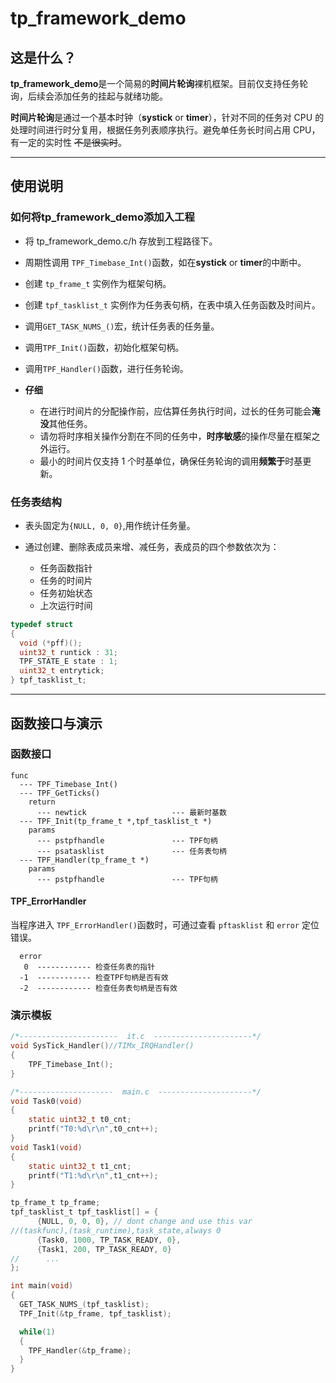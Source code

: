 # tp_framework_demo

## 这是什么？

**tp_framework_demo**是一个简易的**时间片轮询**裸机框架。目前仅支持任务轮询，后续会添加任务的挂起与就绪功能。

**时间片轮询**是通过一个基本时钟（**systick** or **timer**），针对不同的任务对 CPU 的处理时间进行时分复用，根据任务列表顺序执行。避免单任务长时间占用 CPU，有一定的实时性 ~~不是很实时~~。

---

## 使用说明

### 如何将**tp_framework_demo**添加入工程

- 将 tp_framework_demo.c/h 存放到工程路径下。

- 周期性调用 `TPF_Timebase_Int()`函数，如在**systick** or **timer**的中断中。

- 创建 `tp_frame_t` 实例作为框架句柄。

- 创建 `tpf_tasklist_t` 实例作为任务表句柄，在表中填入任务函数及时间片。

- 调用`GET_TASK_NUMS_()`宏，统计任务表的任务量。

- 调用`TPF_Init()`函数，初始化框架句柄。

- 调用`TPF_Handler()`函数，进行任务轮询。

- **仔细**
  - 在进行时间片的分配操作前，应估算任务执行时间，过长的任务可能会**淹没**其他任务。
  - 请勿将时序相关操作分割在不同的任务中，**时序敏感**的操作尽量在框架之外运行。
  - 最小的时间片仅支持 1 个时基单位，确保任务轮询的调用**频繁于**时基更新。

### 任务表结构

- 表头固定为`{NULL, 0, 0}`,用作统计任务量。

- 通过创建、删除表成员来增、减任务，表成员的四个参数依次为：
  - 任务函数指针
  - 任务的时间片
  - 任务初始状态
  - 上次运行时间

```c
typedef struct
{
  void (*pff)();
  uint32_t runtick : 31;
  TPF_STATE_E state : 1;
  uint32_t entrytick;
} tpf_tasklist_t;
```

---

## 函数接口与演示

### 函数接口

```
func
  --- TPF_Timebase_Int()
  --- TPF_GetTicks()
    return
      --- newtick                   --- 最新时基数
  --- TPF_Init(tp_frame_t *,tpf_tasklist_t *)
    params
      --- pstpfhandle               --- TPF句柄
      --- psatasklist               --- 任务表句柄
  --- TPF_Handler(tp_frame_t *)
    params
      --- pstpfhandle               --- TPF句柄
```

#### TPF_ErrorHandler

当程序进入 `TPF_ErrorHandler()`函数时，可通过查看 `pftasklist` 和 `error` 定位错误。

```
  error
   0  ------------ 检查任务表的指针
  -1  ------------ 检查TPF句柄是否有效
  -2  ------------ 检查任务表句柄是否有效
```

### 演示模板

```C
/*----------------------  it.c  ----------------------*/
void SysTick_Handler()//TIMx_IRQHandler()
{
    TPF_Timebase_Int();
}

/*---------------------  main.c  ---------------------*/
void Task0(void)
{
    static uint32_t t0_cnt;
    printf("T0:%d\r\n",t0_cnt++);
}
void Task1(void)
{
    static uint32_t t1_cnt;
    printf("T1:%d\r\n",t1_cnt++);
}

tp_frame_t tp_frame;
tpf_tasklist_t tpf_tasklist[] = {
      {NULL, 0, 0, 0}, // dont change and use this var
//(taskfunc),(task_runtime),task_state,always 0
      {Task0, 1000, TP_TASK_READY, 0},
      {Task1, 200, TP_TASK_READY, 0}
//      ...
};

int main(void)
{
  GET_TASK_NUMS_(tpf_tasklist);
  TPF_Init(&tp_frame, tpf_tasklist);

  while(1)
  {
    TPF_Handler(&tp_frame);
  }
}
```
